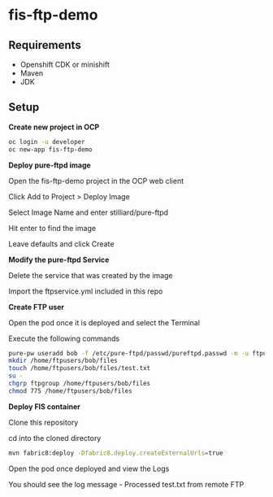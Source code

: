 # fis-ftp-demo
Requirements 
------------------------------
- Openshift CDK or minishift
- Maven
- JDK

Setup 
------------------------------
**Create new project in OCP**
```bash
oc login -u developer
oc new-app fis-ftp-demo
```

**Deploy pure-ftpd image**

Open the fis-ftp-demo project in the OCP web client

Click Add to Project > Deploy Image

Select Image Name and enter stilliard/pure-ftpd

Hit enter to find the image

Leave defaults and click Create

**Modify the pure-ftpd Service**

Delete the service that was created by the image

Import the ftpservice.yml included in this repo

**Create FTP user**

Open the pod once it is deployed and select the Terminal

Execute the following commands
```bash
pure-pw useradd bob -f /etc/pure-ftpd/passwd/pureftpd.passwd -m -u ftpuser -d /home/ftpusers/bob
mkdir /home/ftpusers/bob/files
touch /home/ftpusers/bob/files/test.txt
su -
chgrp ftpgroup /home/ftpusers/bob/files
chmod 775 /home/ftpusers/bob/files
```

**Deploy FIS container**

Clone this repository

cd into the cloned directory
```bash
mvn fabric8:deploy -Dfabric8.deploy.createExternalUrls=true
```

Open the pod once deployed and view the Logs

You should see the log message - Processed test.txt from remote FTP

